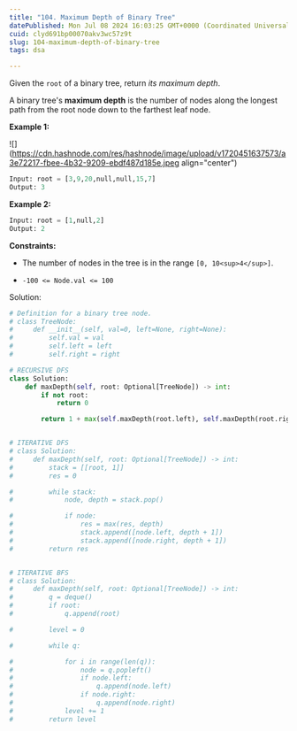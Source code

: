 ```yaml
---
title: "104. Maximum Depth of Binary Tree"
datePublished: Mon Jul 08 2024 16:03:25 GMT+0000 (Coordinated Universal Time)
cuid: clyd691bp00070akv3wc57z9t
slug: 104-maximum-depth-of-binary-tree
tags: dsa

---
```


Given the `root` of a binary tree, return *its maximum depth*.

A binary tree's **maximum depth** is the number of nodes along the longest path from the root node down to the farthest leaf node.

**Example 1:**

![](https://cdn.hashnode.com/res/hashnode/image/upload/v1720451637573/a3e72217-fbee-4b32-9209-ebdf487d185e.jpeg align="center")

```python
Input: root = [3,9,20,null,null,15,7]
Output: 3
```

**Example 2:**

```python
Input: root = [1,null,2]
Output: 2
```

**Constraints:**

* The number of nodes in the tree is in the range `[0, 10<sup>4</sup>]`.
    
* `-100 <= Node.val <= 100`
    

Solution:

```python
# Definition for a binary tree node.
# class TreeNode:
#     def __init__(self, val=0, left=None, right=None):
#         self.val = val
#         self.left = left
#         self.right = right

# RECURSIVE DFS
class Solution:
    def maxDepth(self, root: Optional[TreeNode]) -> int:
        if not root:
            return 0

        return 1 + max(self.maxDepth(root.left), self.maxDepth(root.right))


# ITERATIVE DFS
# class Solution:
#     def maxDepth(self, root: Optional[TreeNode]) -> int:
#         stack = [[root, 1]]
#         res = 0

#         while stack:
#             node, depth = stack.pop()

#             if node:
#                 res = max(res, depth)
#                 stack.append([node.left, depth + 1])
#                 stack.append([node.right, depth + 1])
#         return res


# ITERATIVE BFS
# class Solution:
#     def maxDepth(self, root: Optional[TreeNode]) -> int:
#         q = deque()
#         if root:
#             q.append(root)

#         level = 0

#         while q:

#             for i in range(len(q)):
#                 node = q.popleft()
#                 if node.left:
#                     q.append(node.left)
#                 if node.right:
#                     q.append(node.right)
#             level += 1
#         return level
```